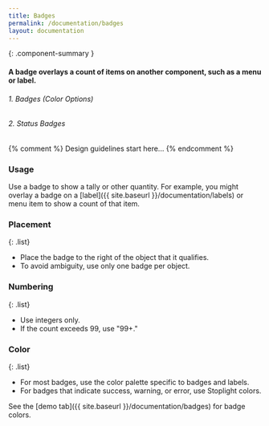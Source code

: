 ```yaml
---
title: Badges
permalink: /documentation/badges
layout: documentation
---
```


{: .component-summary }
#### A badge overlays a count of items on another component, such as a menu or label.

###### 1. Badges (Color Options)

<clr-badge-colors-demo></clr-badge-colors-demo>

###### 2. Status Badges

<clr-badge-statuses-demo></clr-badge-statuses-demo>

{% comment %}
    Design guidelines start here...
{% endcomment %}

### Usage

Use a badge to show a tally or other quantity. For example, you might overlay a badge on a [label]({{ site.baseurl }}/documentation/labels) or menu item to show a count of that item.

### Placement

{: .list}
- Place the badge to the right of the object that it qualifies.
- To avoid ambiguity, use only one badge per object.

### Numbering

{: .list}
- Use integers only.
- If the count exceeds 99, use "99+."

### Color

{: .list}
- For most badges, use the color palette specific to badges and labels.
- For badges that indicate success, warning, or error, use Stoplight colors.

See the [demo tab]({{ site.baseurl }}/documentation/badges) for badge colors.
